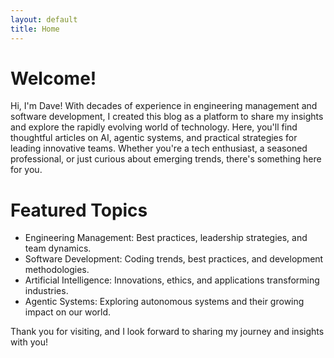 ```yaml
---
layout: default
title: Home
---
```


# Welcome!

Hi, I'm Dave! With decades of experience in engineering management and software development, I created this blog as a platform to share my insights and explore the rapidly evolving world of technology. Here, you'll find thoughtful articles on AI, agentic systems, and practical strategies for leading innovative teams. Whether you're a tech enthusiast, a seasoned professional, or just curious about emerging trends, there's something here for you.

# Featured Topics

* Engineering Management: Best practices, leadership strategies, and team dynamics.
* Software Development: Coding trends, best practices, and development methodologies.
* Artificial Intelligence: Innovations, ethics, and applications transforming industries.
* Agentic Systems: Exploring autonomous systems and their growing impact on our world.

Thank you for visiting, and I look forward to sharing my journey and insights with you!
